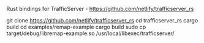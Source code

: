 Rust bindings for TrafficServer - https://github.com/netlify/trafficserver_rs

git clone https://github.com/netlify/trafficserver_rs
cd trafficserver_rs
cargo build 
cd examples/remap-example
cargo build 
sudo cp target/debug/libremap-example.so /usr/local/libexec/trafficserver/
